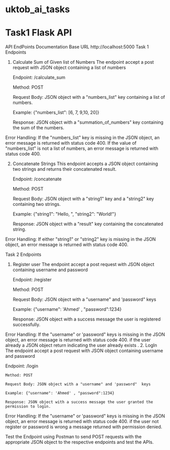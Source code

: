 # uktob_ai_tasks
# Task1 Flask API
API EndPoints Documentation
Base URL
http://localhost:5000
Task 1
Endpoints
1. Calculate Sum of Given list of Numbers
The endpoint accept a post request with JSON object containing a list of numbers

    Endpoint: /calculate_sum

    Method: POST

    Request Body: JSON object with a "numbers_list" key containing a list of numbers.

    Example: {"numbers_list": [6, 7, 9,10, 20]}

    Response: JSON object with a "summation_of_numbers" key containing the sum of the numbers.
  
Error Handling:
If the "numbers_list" key is missing in the JSON object, an error message is returned with status code 400.
If the value of "numbers_list" is not a list of numbers, an error message is returned with status code 400.

2. Concatenate Strings
This endpoint accepts a JSON object containing two strings and returns their concatenated result.

    Endpoint: /concatenate

    Method: POST

    Request Body: JSON object with a "string1" key and a "string2" key containing two strings.

    Example: {"string1": "Hello, ", "string2": "World!"}

    Response: JSON object with a "result" key containing the concatenated string.
  
Error Handling:
If either "string1" or "string2" key is missing in the JSON object, an error message is returned with status code 400.


Task 2
Endpoints
1. Register user
The endpoint accept a post request with JSON object containing username and password

    Endpoint: /register

    Method: POST

    Request Body: JSON object with a "username" and 'password"  keys

    Example: {"username": 'Ahmed' , "password":1234}

    Response: JSON object with a success message the user is registered successfully.
  
Error Handling:
If the "username" or 'password" keys is missing in the JSON object, an error message is returned with status code 400.
if the user already a JSON object return indicating the user already exists .
2. LogIn
The endpoint accept a post request with JSON object containing username and password

   Endpoint: /login

    Method: POST

    Request Body: JSON object with a "username" and 'password"  keys

    Example: {"username": 'Ahmed' , "password":1234}

    Response: JSON object with a success message the user granted the permission to login.
  
Error Handling:
If the "username" or 'password" keys is missing in the JSON object, an error message is returned with status code 400.
if the user not register or password is wrong a message returned with permission denied.


Test the Endpoint
using Postman to send POST requests with the appropriate JSON object to the respective endpoints and test the APIs.
